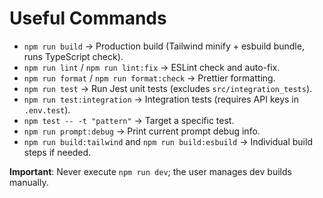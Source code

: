 # Useful Commands

- `npm run build` → Production build (Tailwind minify + esbuild bundle, runs TypeScript check).
- `npm run lint` / `npm run lint:fix` → ESLint check and auto-fix.
- `npm run format` / `npm run format:check` → Prettier formatting.
- `npm run test` → Run Jest unit tests (excludes `src/integration_tests`).
- `npm run test:integration` → Integration tests (requires API keys in `.env.test`).
- `npm test -- -t "pattern"` → Target a specific test.
- `npm run prompt:debug` → Print current prompt debug info.
- `npm run build:tailwind` and `npm run build:esbuild` → Individual build steps if needed.

**Important**: Never execute `npm run dev`; the user manages dev builds manually.
